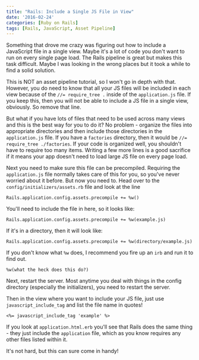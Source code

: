 ```yaml
---
title: "Rails: Include a Single JS File in View"
date: '2016-02-24'
categories: [Ruby on Rails]
tags: [Rails, JavaScript, Asset Pipeline]
---
```


Something that drove me crazy was figuring out how to include a JavaScript file in a single view. Maybe it's a lot of code you don't want to run on every single  page load. The Rails pipeline is great but makes this task difficult. Maybe I was looking in the wrong places but it took a while to find a solid solution.

This is NOT an asset pipeline tutorial, so I won't go in depth with that. However, you do need to know that all your JS files will be included in each view because of the `//= require_tree .` inside of the `application.js` file. If you keep this, then you will not be able to include a JS file in a single view, obviously. So remove that line.

But what if you have lots of files that need to be used across many views and this is the best way for you to do it? No problem - organize the files into appropriate directories and then include those directories in the `application.js` file. If you have a `factories` directory, then it would be `//= require_tree ./factories`. If your code is organized well, you shouldn't have to require too many items. Writing a few more lines is a good sacrifice if it means your app doesn't need to load large JS file on every page load.

Next you need to make sure this file can be precompiled. Requiring the `application.js` file normally takes care of this for you, so you've never worried about it before. But now you need to. Head over to the `config/initializers/assets.rb` file and look at the line

	Rails.application.config.assets.precompile += %w()

You'll need to include the file in here, so it looks like:

	Rails.application.config.assets.precompile += %w(example.js)

If it's in a directory, then it will look like:

	Rails.application.config.assets.precompile += %w(directory/example.js)

If you don't know what `%w` does, I recommend you fire up an `irb` and run it to find out.

	%w(what the heck does this do?)

Next, restart the server. Most anytime you deal with things in the config directory (especially the initializers), you need to restart the server.

Then in the view where you want to include your JS file, just use `javascript_include_tag` and list the file name in quotes!

	<%= javascript_include_tag 'example' %>

If you look at `application.html.erb` you'll see that Rails does the same thing - they just include the `application` file, which as you know requires any other files listed within it.

It's not hard, but this can sure come in handy!
